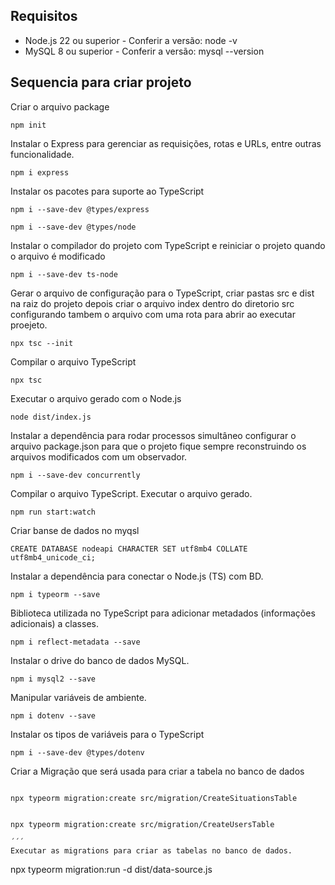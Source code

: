 ## Requisitos

* Node.js 22 ou superior - Conferir a versão: node -v
* MySQL 8 ou superior - Conferir a versão: mysql --version


## Sequencia para criar projeto

Criar o arquivo package
```
npm init
``` 

Instalar o Express para gerenciar as requisições, rotas e URLs, entre outras funcionalidade.
``` 
npm i express 
``` 

Instalar os pacotes para suporte ao TypeScript
```
npm i --save-dev @types/express
```
```
npm i --save-dev @types/node
```
Instalar o compilador do projeto com TypeScript e reiniciar o projeto quando o arquivo é modificado
```
npm i --save-dev ts-node
```

Gerar o arquivo de configuração para o TypeScript, criar pastas src e dist na raiz do projeto depois criar o arquivo index dentro do diretorio src configurando tambem o arquivo com uma rota para abrir ao executar proejeto.
```
npx tsc --init
```

Compilar o arquivo TypeScript
```
npx tsc
```
Executar o arquivo gerado com o Node.js
```
node dist/index.js
```

Instalar a dependência para rodar processos simultâneo configurar o arquivo package.json para que o projeto fique sempre reconstruindo os arquivos modificados com um observador.
```
npm i --save-dev concurrently
```

Compilar o arquivo TypeScript. Executar o arquivo gerado.
```
npm run start:watch
```

Criar banse de dados no myqsl 
```
CREATE DATABASE nodeapi CHARACTER SET utf8mb4 COLLATE utf8mb4_unicode_ci;
```

Instalar a dependência para conectar o Node.js (TS) com BD.
```
npm i typeorm --save
```

Biblioteca utilizada no TypeScript para adicionar metadados (informações adicionais) a classes.
```
npm i reflect-metadata --save
```

Instalar o drive do banco de dados MySQL.
```
npm i mysql2 --save
```

Manipular variáveis de ambiente.
```
npm i dotenv --save
```

Instalar os tipos de variáveis para o TypeScript

```
npm i --save-dev @types/dotenv

```
Criar a Migração que será usada para criar a tabela no banco de dados
```

npx typeorm migration:create src/migration/CreateSituationsTable


npx typeorm migration:create src/migration/CreateUsersTable

´´´
Executar as migrations para criar as tabelas no banco de dados.
```
npx typeorm migration:run -d dist/data-source.js
```